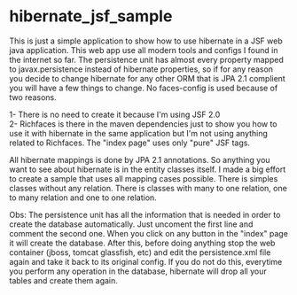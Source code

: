 # hibernate_jsf_sample
This is just a simple application to show how to use hibernate in a JSF web java application. This web app use all modern tools and configs I found in the internet so far. The persistence unit has almost every property mapped to javax.persistence instead of hibernate properties, so if for any reason you decide to change hibernate for any other ORM that is JPA 2.1 complient you will have a few things to change. No faces-config is used because of two reasons.

1- There is no need to create it because I'm using JSF 2.0 <br/>
2- Richfaces is there in the maven dependencies just to show you how to use it with hibernate in the same application but I'm not using anything related to Richfaces. The "index page" uses only "pure" JSF tags.
<br/>

All hibernate mappings is done by JPA 2.1 annotations. So anything you want to see about hibernate is in the entity classes itself. I made a big effort to create a sample that uses all mapping cases possible. There is simples classes without any relation. There is classes with many to one relation, one to many relation and one to one relation.
<br/>

Obs: The persistence unit has all the information that is needed in order to create the database automatically. Just uncoment the first line and comment the second one. When you click on any button in the "index" page it will create the database. After this, before doing anything stop the web container (jboss, tomcat glassfish, etc) and edit the persistence.xml file again and take it back to its original config. If you do not do this, everytime you perform any operation in the database, hibernate will drop all your tables and create them again.
